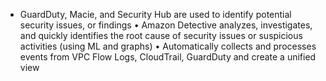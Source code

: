 -  GuardDuty, Macie, and Security Hub are used to identify potential
security issues, or findings
• Amazon Detective analyzes, investigates, and quickly identifies the
root cause of security issues or suspicious activities (using ML and
graphs)
• Automatically collects and processes events from VPC Flow Logs,
CloudTrail, GuardDuty and create a unified view